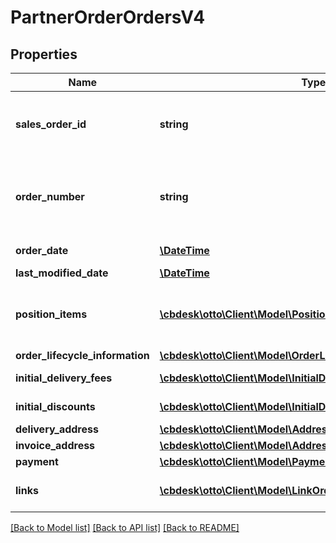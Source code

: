 # PartnerOrderOrdersV4

## Properties
Name | Type | Description | Notes
------------ | ------------- | ------------- | -------------
**sales_order_id** | **string** | The id of the corresponding sales order. For one partner the sales order id is unique | 
**order_number** | **string** | The order number. An unique human readable 10 character(alphanumeric) identifier referring to this order | 
**order_date** | [**\DateTime**](\DateTime.md) | The date, when this order has been placed | 
**last_modified_date** | [**\DateTime**](\DateTime.md) | Last order update date | [optional] 
**position_items** | [**\cbdesk\otto\Client\Model\PositionItemOrdersV4[]**](PositionItemOrdersV4.md) | The physical position items of this order. Multiple position item can refer to the same product | 
**order_lifecycle_information** | [**\cbdesk\otto\Client\Model\OrderLifecycleInformationOrdersV4**](OrderLifecycleInformationOrdersV4.md) |  | 
**initial_delivery_fees** | [**\cbdesk\otto\Client\Model\InitialDeliveryFeeOrdersV4[]**](InitialDeliveryFeeOrdersV4.md) | The delivery fees on customer checkout | [optional] 
**initial_discounts** | [**\cbdesk\otto\Client\Model\InitialDiscountOrdersV4[]**](InitialDiscountOrdersV4.md) | The initial discounts on customer checkout | [optional] 
**delivery_address** | [**\cbdesk\otto\Client\Model\AddressOrdersV4**](AddressOrdersV4.md) |  | [optional] 
**invoice_address** | [**\cbdesk\otto\Client\Model\AddressOrdersV4**](AddressOrdersV4.md) |  | [optional] 
**payment** | [**\cbdesk\otto\Client\Model\PaymentOrdersV4**](PaymentOrdersV4.md) |  | [optional] 
**links** | [**\cbdesk\otto\Client\Model\LinkOrdersV4[]**](LinkOrdersV4.md) | Order related links like the link to fetch the single partner order | [optional] 

[[Back to Model list]](../../README.md#documentation-for-models) [[Back to API list]](../../README.md#documentation-for-api-endpoints) [[Back to README]](../../README.md)

